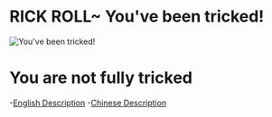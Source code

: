 # RICK ROLL~ You've been tricked!
![You've been tricked!](https://media4.giphy.com/media/Ju7l5y9osyymQ/200.gif)
# You are not fully tricked
-[English Description](https://github.com/Rick-Lang/Rick-Lang/blob/main/EN.md)
-[Chinese Description](https://github.com/Rick-Lang/Rick-Lang/blob/main/CH.md)
